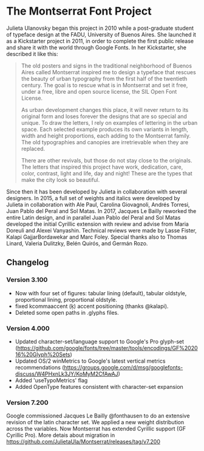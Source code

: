 # The Montserrat Font Project

Julieta Ulanovsky began this project in 2010 while a post-graduate student of typeface design at the FADU, University of Buenos Aires.
She launched it as a Kickstarter project in 2011, in order to complete the first public release and share it with the world through Google Fonts.
In her Kickstarter, she described it like this:

> The old posters and signs in the traditional neighborhood of Buenos Aires called Montserrat inspired me to design a typeface that rescues the beauty of urban typography from the first half of the twentieth century. The goal is to rescue what is in Montserrat and set it free, under a free, libre and open source license, the SIL Open Font License.
>
> As urban development changes this place, it will never return to its original form and loses forever the designs that are so special and unique. To draw the letters, I rely on examples of lettering in the urban space. Each selected example produces its own variants in length, width and height proportions, each adding to the Montserrat family. The old typographies and canopies are irretrievable when they are replaced.
>
> There are other revivals, but those do not stay close to the originals. The letters that inspired this project have work, dedication, care, color, contrast, light and life, day and night! These are the types that make the city look so beautiful.

Since then it has been developed by Julieta in collaboration with several designers. 
In 2015, a full set of weights and italics were developed by Julieta in collaboration with Ale Paul, Carolina Giovagnoli, Andrés Torresi, Juan Pablo del Peral and Sol Matas. 
In 2017, Jacques Le Bailly reworked the entire Latin design, and in parallel Juan Pablo del Peral and Sol Matas developed the initial Cyrillic extension with review and advise from Maria Doreuli and Alexei Vanyashin. 
Technical reviews were made by Lasse Fister, Kalapi GajjarBordawekar and Marc Foley. Special thanks also to Thomas Linard, Valeria Dulitzky, Belén Quirós, and Germán Rozo.

## Changelog

### Version 3.100

- Now with four set of figures: tabular lining (default), tabular oldstyle, proportional lining, proportional oldstyle.
- fixed kcommaaccent (ķ) accent positioning (thanks @kalapi).
- Deleted some open paths in .glyphs files.

### Version 4.000

- Updated character-set/language support to Google's Pro glyph-set (https://github.com/google/fonts/tree/master/tools/encodings/GF%202016%20Glyph%20Sets)
- Updated OS/2 winMetrics to Google's latest vertical metrics recommendations (https://groups.google.com/d/msg/googlefonts-discuss/W4PHxnLk3JY/KoMyM2CfAwAJ)
- Added 'useTypoMetrics' flag
- Added OpenType features consistent with character-set expansion

### Version 7.200
Google commissioned Jacques Le Bailly @fonthausen to do an extensive revision of the latin character set.
We applied a new weight distribution across the variables. 
Now Montserrat has extended Cyrillic support (GF Cyrillic Pro).
More detais about migration in https://github.com/JulietaUla/Montserrat/releases/tag/v7.200
